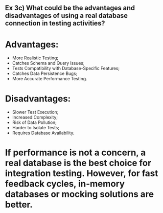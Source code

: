 ## Ex 3c) What could be the advantages and disadvantages of using a real database connection in testing activities?

# Advantages:

- More Realistic Testing;
- Catches Schema and Query Issues;
- Tests Compatibility with Database-Specific Features;
- Catches Data Persistence Bugs;
- More Accurate Performance Testing.

# Disadvantages:

- Slower Test Execution;
- Increased Complexity;
- Risk of Data Pollution;
- Harder to Isolate Tests;
- Requires Database Availability.

# If performance is not a concern, a real database is the best choice for integration testing. However, for fast feedback cycles, in-memory databases or mocking solutions are better.